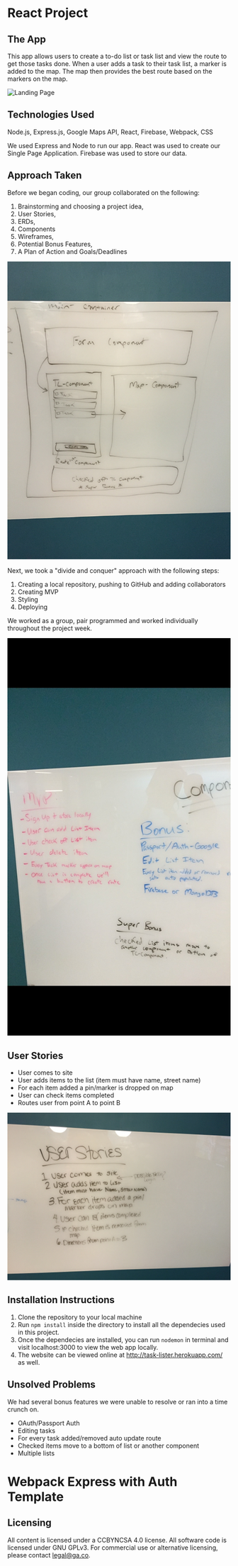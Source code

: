 # React Project

## The App
This app allows users to create a to-do list or task list and view the route to get those tasks done. When a user adds a task to their task list, a marker is added to the map. The map then provides the best route based on the markers on the map.

![Landing Page]()


## Technologies Used
Node.js, Express.js, Google Maps API, React, Firebase, Webpack, CSS

We used Express and Node to run our app. React was used to create our Single Page Application. Firebase was used to store our data. 


## Approach Taken
Before we began coding, our group collaborated on the following: 
1. Brainstorming and choosing a project idea,
2. User Stories,
3. ERDs,
4. Components
5. Wireframes,
6. Potential Bonus Features,
7. A Plan of Action and Goals/Deadlines


![Wireframes](public/images/components.jpg)

Next, we took a "divide and conquer" approach with the following steps:
1. Creating a local repository, pushing to GitHub and adding collaborators 
2. Creating MVP
3. Styling
4. Deploying

We worked as a group, pair programmed and worked individually throughout the project week.

![MVP](public/images/mvpbonus.jpeg)

## User Stories
* User comes to site
* User adds items to the list (item must have name, street name)
* For each item  added a pin/marker is dropped on map
* User can check items completed
* Routes user from point A to point B

![User Stories](public/images/userstories.jpg)

## Installation Instructions
1. Clone the repository to your local machine
2. Run `npm install` inside the directory to install all the dependecies used in this project.
3. Once the dependecies are installed, you can run `nodemon` in terminal and visit localhost:3000 to view the web app locally.
4. The website can be viewed online at http://task-lister.herokuapp.com/ as well.


## Unsolved Problems
We had several bonus features we were unable to resolve or ran into a time crunch on.
* OAuth/Passport Auth
* Editing tasks
* For every task added/removed auto update route
* Checked items move to a bottom of list or another component
* Multiple lists



# Webpack Express with Auth Template


## Licensing
All content is licensed under a CC­BY­NC­SA 4.0 license.
All software code is licensed under GNU GPLv3. For commercial use or alternative licensing, please contact legal@ga.co.
